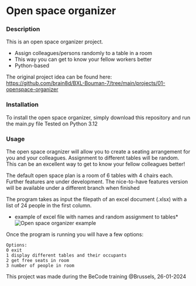 # Open space organizer

### Description
This is an open space organizer project.
- Assign colleagues/persons randomly to a table in a room
- This way you can get to know your fellow workers better
- Python-based

The original project idea can be found here:
https://github.com/brain8d/BXL-Bouman-7/tree/main/projects/01-openspace-organizer


### Installation
To install the open space organizer, simply download this repository and run the main.py file
Tested on Python 3.12

### Usage
The open space oragnizer will allow you to create a seating arrangement for you and your colleagues.
Assignment to different tables will be random. This can be an excellent way to get to know your fellow colleagues better!

The default open space plan is a room of 6 tables with 4 chairs each. Further features are under development.
The nice-to-have features version will be available under a different branch when finished

The program takes as input the filepath of  an excel document (.xlsx)
with a list of 24 people in the first column.

* example of excel file with names and random assignment to tables*
![Open space organizer example](https://github.com/brain8d/openspace-organizer/assets/153182255/6cb2196e-31be-4b76-85fa-5741f21a6022)


Once the program is running you will have a few options:

```
Options: 
0 exit
1 display different tables and their occupants
2 get free seats in room
3 number of people in room
```


This project was made during the BeCode training @Brussels, 26-01-2024
 


